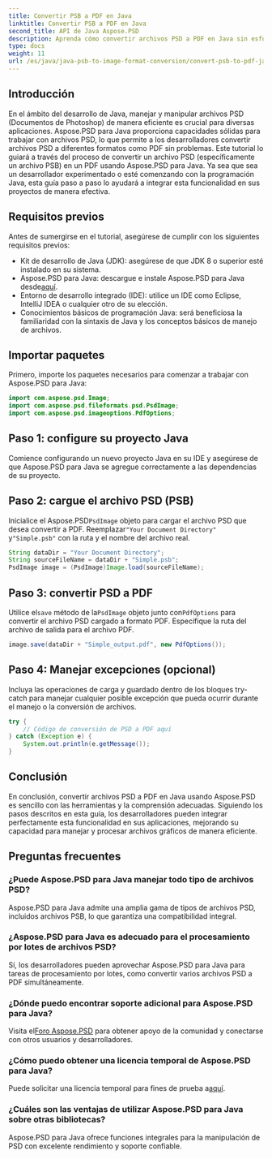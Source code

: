 ```yaml
---
title: Convertir PSB a PDF en Java
linktitle: Convertir PSB a PDF en Java
second_title: API de Java Aspose.PSD
description: Aprenda cómo convertir archivos PSD a PDF en Java sin esfuerzo usando Aspose.PSD. Ideal para desarrolladores que buscan optimizar el manejo de archivos gráficos.
type: docs
weight: 11
url: /es/java/java-psb-to-image-format-conversion/convert-psb-to-pdf-java/
---
```

## Introducción
En el ámbito del desarrollo de Java, manejar y manipular archivos PSD (Documentos de Photoshop) de manera eficiente es crucial para diversas aplicaciones. Aspose.PSD para Java proporciona capacidades sólidas para trabajar con archivos PSD, lo que permite a los desarrolladores convertir archivos PSD a diferentes formatos como PDF sin problemas. Este tutorial lo guiará a través del proceso de convertir un archivo PSD (específicamente un archivo PSB) en un PDF usando Aspose.PSD para Java. Ya sea que sea un desarrollador experimentado o esté comenzando con la programación Java, esta guía paso a paso lo ayudará a integrar esta funcionalidad en sus proyectos de manera efectiva.
## Requisitos previos
Antes de sumergirse en el tutorial, asegúrese de cumplir con los siguientes requisitos previos:
- Kit de desarrollo de Java (JDK): asegúrese de que JDK 8 o superior esté instalado en su sistema.
-  Aspose.PSD para Java: descargue e instale Aspose.PSD para Java desde[aquí](https://releases.aspose.com/psd/java/).
- Entorno de desarrollo integrado (IDE): utilice un IDE como Eclipse, IntelliJ IDEA o cualquier otro de su elección.
- Conocimientos básicos de programación Java: será beneficiosa la familiaridad con la sintaxis de Java y los conceptos básicos de manejo de archivos.

## Importar paquetes
Primero, importe los paquetes necesarios para comenzar a trabajar con Aspose.PSD para Java:
```java
import com.aspose.psd.Image;
import com.aspose.psd.fileformats.psd.PsdImage;
import com.aspose.psd.imageoptions.PdfOptions;
```
## Paso 1: configure su proyecto Java
Comience configurando un nuevo proyecto Java en su IDE y asegúrese de que Aspose.PSD para Java se agregue correctamente a las dependencias de su proyecto.
## Paso 2: cargue el archivo PSD (PSB)
 Inicialice el Aspose.PSD`PsdImage` objeto para cargar el archivo PSD que desea convertir a PDF. Reemplazar`"Your Document Directory"` y`"Simple.psb"` con la ruta y el nombre del archivo real.
```java
String dataDir = "Your Document Directory";
String sourceFileName = dataDir + "Simple.psb";
PsdImage image = (PsdImage)Image.load(sourceFileName);
```
## Paso 3: convertir PSD a PDF
 Utilice el`save` método de la`PsdImage` objeto junto con`PdfOptions` para convertir el archivo PSD cargado a formato PDF. Especifique la ruta del archivo de salida para el archivo PDF.
```java
image.save(dataDir + "Simple_output.pdf", new PdfOptions());
```
## Paso 4: Manejar excepciones (opcional)
Incluya las operaciones de carga y guardado dentro de los bloques try-catch para manejar cualquier posible excepción que pueda ocurrir durante el manejo o la conversión de archivos.
```java
try {
    // Código de conversión de PSD a PDF aquí
} catch (Exception e) {
    System.out.println(e.getMessage());
}
```

## Conclusión
En conclusión, convertir archivos PSD a PDF en Java usando Aspose.PSD es sencillo con las herramientas y la comprensión adecuadas. Siguiendo los pasos descritos en esta guía, los desarrolladores pueden integrar perfectamente esta funcionalidad en sus aplicaciones, mejorando su capacidad para manejar y procesar archivos gráficos de manera eficiente.

## Preguntas frecuentes
### ¿Puede Aspose.PSD para Java manejar todo tipo de archivos PSD?
Aspose.PSD para Java admite una amplia gama de tipos de archivos PSD, incluidos archivos PSB, lo que garantiza una compatibilidad integral.
### ¿Aspose.PSD para Java es adecuado para el procesamiento por lotes de archivos PSD?
Sí, los desarrolladores pueden aprovechar Aspose.PSD para Java para tareas de procesamiento por lotes, como convertir varios archivos PSD a PDF simultáneamente.
### ¿Dónde puedo encontrar soporte adicional para Aspose.PSD para Java?
 Visita el[Foro Aspose.PSD](https://forum.aspose.com/c/psd/34) para obtener apoyo de la comunidad y conectarse con otros usuarios y desarrolladores.
### ¿Cómo puedo obtener una licencia temporal de Aspose.PSD para Java?
 Puede solicitar una licencia temporal para fines de prueba a[aquí](https://purchase.aspose.com/temporary-license/).
### ¿Cuáles son las ventajas de utilizar Aspose.PSD para Java sobre otras bibliotecas?
Aspose.PSD para Java ofrece funciones integrales para la manipulación de PSD con excelente rendimiento y soporte confiable.